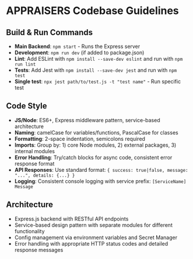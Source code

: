 # APPRAISERS Codebase Guidelines

## Build & Run Commands
- **Main Backend**: `npm start` - Runs the Express server
- **Development**: `npm run dev` (if added to package.json)
- **Lint**: Add ESLint with `npm install --save-dev eslint` and run with `npm run lint`
- **Tests**: Add Jest with `npm install --save-dev jest` and run with `npm test`
- **Single test**: `npx jest path/to/test.js -t "test name"` - Run specific test

## Code Style
- **JS/Node**: ES6+, Express middleware pattern, service-based architecture
- **Naming**: camelCase for variables/functions, PascalCase for classes
- **Formatting**: 2-space indentation, semicolons required
- **Imports**: Group by: 1) core Node modules, 2) external packages, 3) internal modules
- **Error Handling**: Try/catch blocks for async code, consistent error response format
- **API Responses**: Use standard format: `{ success: true|false, message: "...", details: {...} }`
- **Logging**: Consistent console logging with service prefix: `[ServiceName] Message`

## Architecture
- Express.js backend with RESTful API endpoints
- Service-based design pattern with separate modules for different functionality
- Config management via environment variables and Secret Manager
- Error handling with appropriate HTTP status codes and detailed response messages